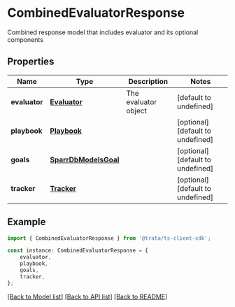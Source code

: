 # CombinedEvaluatorResponse

Combined response model that includes evaluator and its optional components

## Properties

Name | Type | Description | Notes
------------ | ------------- | ------------- | -------------
**evaluator** | [**Evaluator**](Evaluator.md) | The evaluator object | [default to undefined]
**playbook** | [**Playbook**](Playbook.md) |  | [optional] [default to undefined]
**goals** | [**SparrDbModelsGoal**](SparrDbModelsGoal.md) |  | [optional] [default to undefined]
**tracker** | [**Tracker**](Tracker.md) |  | [optional] [default to undefined]

## Example

```typescript
import { CombinedEvaluatorResponse } from '@trata/ts-client-sdk';

const instance: CombinedEvaluatorResponse = {
    evaluator,
    playbook,
    goals,
    tracker,
};
```

[[Back to Model list]](../README.md#documentation-for-models) [[Back to API list]](../README.md#documentation-for-api-endpoints) [[Back to README]](../README.md)
